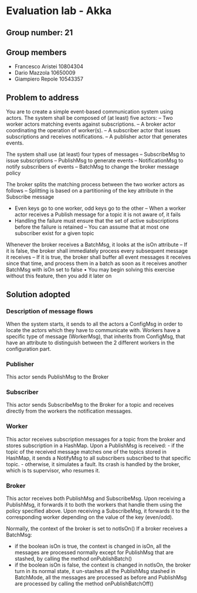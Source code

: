 # Evaluation lab - Akka

## Group number: 21

## Group members

- Francesco Aristei 10804304
- Dario Mazzola 10650009
- Giampiero Repole 10543357

## Problem to address

You are to create a simple event-based communication system using actors.
The system shall be composed of (at least) five actors:
– Two worker actors matching events against subscriptions.
– A broker actor coordinating the operation of worker(s).
– A subscriber actor that issues subscriptions and receives notifications.
– A publisher actor that generates events.

The system shall use (at least) four types of
messages
– SubscribeMsg to issue subscriptions
– PublishMsg to generate events
– NotificationMsg to notify subscribers of events
– BatchMsg to change the broker message policy

The broker splits the matching process between the two worker actors as follows
– Splitting is based on a partitioning of the key attribute in the Subscribe message
- Even keys go to one worker, odd keys go to the other
– When a worker actor receives a Publish message for a topic it is not aware of, it fails
- Handling the failure must ensure that the set of active subscriptions before the failure is retained
– You can assume that at most one subscriber exist for a given topic

Whenever the broker receives a BatchMsg, it looks at the isOn attribute
– If it is false, the broker shall immediately process every subsequent message it receives
– If it is true, the broker shall buffer all event messages it receives since that time, and process them in a batch as soon as it receives another BatchMsg with isOn set to false
• You may begin solving this exercise without this feature, then you add it later on

## Solution adopted

### Description of message flows

When the system starts, it sends to all the actors a ConfigMsg in order to locate the actors which they have to communicate with.
Workers have a specific type of message (WorkerMsg), that inherits from ConfigMsg, that have an attribute to distinguish between the 2 different 
workers in the configuration part.

### Publisher

This actor sends PublishMsg to the Broker

### Subscriber

This actor sends SubscribeMsg to the Broker for a topic and receives directly from the workers the notification messages.

### Worker

This actor receives subscription messages for a topic from the broker and stores subscription in a HashMap.
Upon a PublishMsg is received:
    - if the topic of the received message matches one of the topics stored in HashMap, it sends a NotifyMsg to all subscribers subscribed to that specific topic.
    - otherwise, it simulates a fault. Its crash is handled by the broker, which is ts supervisor, who resumes it.

### Broker

This actor receives both PublishMsg and SubscribeMsg.
Upon receiving a PublishMsg, it forwards it to both the workers that handle them using the policy specified above.
Upon receiving a SubscribeMsg, it forwards it to the corresponding worker depending on the value of the key (even/odd).

Normally, the context of the broker is set to notIsOn()
If a broker receives a BatchMsg:
-  if the boolean isOn is true, the context is changed in isOn, all the messages are processed normally except for PublishMsg that are stashed, by calling the method onPublishBatch()
-  if the boolean isOn is false, the context is changed in notIsOn, the broker turn in its normal state, it un-stashes all the PublishMsg stashed in BatchMode,
   all the messages are processed as before and PublishMsg are processed by calling the method onPublishBatchOff()

